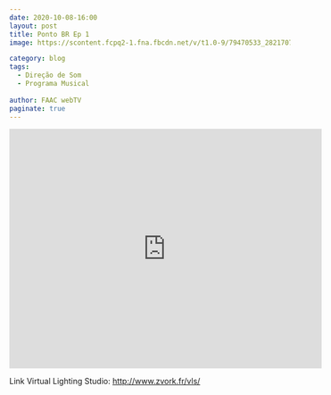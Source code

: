 ```yaml
---
date: 2020-10-08-16:00
layout: post
title: Ponto BR Ep 1
image: https://scontent.fcpq2-1.fna.fbcdn.net/v/t1.0-9/79470533_2821707217862869_1840145318830669824_o.jpg?_nc_cat=100&_nc_sid=730e14&_nc_eui2=AeHMDnY9HwQVSjPk9ukkEEqOtZQQq4_qe161lBCrj-p7XgsWzF8OAXu-M0_DZJlLTdGkMQ00MCyMU_D8tL7p79Tu&_nc_ohc=7raLQxq01rUAX8iDpmx&_nc_oc=AQkzSC4BGp5VtGmypdvhBdTQoa4rm7TSCfYxOEpW_mGyIcWD6_0BKkH6ucQUWV1VdTgA15Aoix2paTZXCXJEubCD&_nc_ht=scontent.fcpq2-1.fna&oh=1159ddd9e86efa4b5b8003f518897021&oe=5FA67E67

category: blog
tags:
  - Direção de Som
  - Programa Musical
  
author: FAAC webTV
paginate: true
---
```


<iframe src="https://www.facebook.com/plugins/video.php?height=314&href=https%3A%2F%2Fwww.facebook.com%2Ffaacwebtv%2Fvideos%2F541124539773858%2F&show_text=true&width=560" width="560" height="429" style="border:none;overflow:hidden" scrolling="no" frameborder="0" allowTransparency="true" allow="encrypted-media" allowFullScreen="true"></iframe>


Link Virtual Lighting Studio: 
http://www.zvork.fr/vls/
